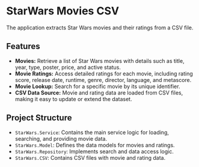# StarWars Movies CSV

The application extracts Star Wars movies and their ratings from a CSV file.
## Features

- **Movies:** Retrieve a list of Star Wars movies with details such as title, year, type, poster, price, and active status.
- **Movie Ratings:** Access detailed ratings for each movie, including rating score, release date, runtime, genre, director, language, and metascore.
- **Movie Lookup:** Search for a specific movie by its unique identifier.
- **CSV Data Source:** Movie and rating data are loaded from CSV files, making it easy to update or extend the dataset.

## Project Structure

- `StarWars.Service`: Contains the main service logic for loading, searching, and providing movie data.
- `StarWars.Model`: Defines the data models for movies and ratings.
- `StarWars.Repository`: Implements search and data access logic.
- `StarWars.CSV`: Contains CSV files with movie and rating data.
